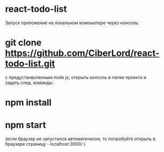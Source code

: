 # react-todo-list

Запуск приложение на локальном компьютере через консоль:

# git clone https://github.com/CiberLord/react-todo-list.git

с предустанволенным node js, открыть консоль в папке проекта и задать след. команды:

# npm install 
# npm start

(если браузер не запустился автоматически, то попробуйте открыть в браузере страницу  - localhost:3000/ )
